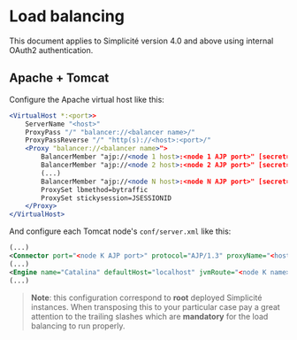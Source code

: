 Load balancing
==============

This document applies to Simplicit&eacute; version 4.0 and above using internal OAuth2 authentication.

Apache + Tomcat
---------------

Configure the Apache virtual host like this:

```apache
<VirtualHost *:<port>>
	ServerName "<host>"
	ProxyPass "/" "balancer://<balancer name>/"
	ProxyPassReverse "/" "http(s)://<host>:<port>/"
	<Proxy "balancer://<balancer name>">
		BalancerMember "ajp://<node 1 host>:<node 1 AJP port>" [secret=<AJP secret if applicable>] route=<node 1 name> keepalive=On ttl=60 retry=0
		BalancerMember "ajp://<node 2 host>:<node 2 AJP port>" [secret=<AJP secret if applicable>] route=<node 2 name> keepalive=On ttl=60 retry=0
		(...)
		BalancerMember "ajp://<node N host>:<node N AJP port>" [secret=<AJP secret if applicable>] route=<node N name> keepalive=On ttl=60 retry=0
		ProxySet lbmethod=bytraffic
		ProxySet stickysession=JSESSIONID
	</Proxy>
</VirtualHost>
```

And configure each Tomcat node's `conf/server.xml` like this:

```xml
(...)
<Connector port="<node K AJP port>" protocol="AJP/1.3" proxyName="<host>" proxyPort="<port>" connectionTimeout="60000"/>
(...)
<Engine name="Catalina" defaultHost="localhost" jvmRoute="<node K name>">
(...)
```

> **Note**: this configuration correspond to **root** deployed Simplicit&eacute; instances.
> When transposing this to your particular case pay a great attention to the trailing slashes which are **mandatory**
> for the load balancing to run properly.